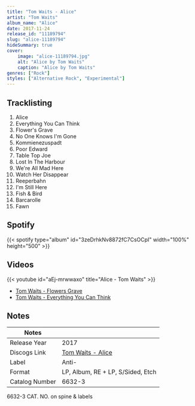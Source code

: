```yaml
---
title: "Tom Waits - Alice"
artist: "Tom Waits"
album_name: "Alice"
date: 2017-11-24
release_id: "11189794"
slug: "alice-11189794"
hideSummary: true
cover:
    image: "alice-11189794.jpg"
    alt: "Alice by Tom Waits"
    caption: "Alice by Tom Waits"
genres: ["Rock"]
styles: ["Alternative Rock", "Experimental"]
---
```

## Tracklisting
1. Alice
2. Everything You Can Think
3. Flower's Grave
4. No One Knows I'm Gone
5. Kommienezuspadt
6. Poor Edward
7. Table Top Joe
8. Lost In The Harbour
9. We're All Mad Here
10. Watch Her Disappear
11. Reeperbahn
12. I'm Still Here
13. Fish & Bird
14. Barcarolle
15. Fawn
## Spotify
{{< spotify type="album" id="3zeDrhkNv8872fC7CsOCpI" width="100%" height="500" >}}

## Videos
{{< youtube id="aEj-mrwwaxo" title="Alice - Tom Waits" >}}
- [Tom Waits - Flowers Grave](https://www.youtube.com/watch?v=_x198_I0Nfc)
- [Tom Waits - Everything You Can Think](https://www.youtube.com/watch?v=9Bk9ao6cSFs)

## Notes
| Notes          |             |
| ---------------| ----------- |
| Release Year   | 2017 |
| Discogs Link   | [Tom Waits - Alice](https://www.discogs.com/release/11189794-Tom-Waits-Alice) |
| Label          | Anti- |
| Format         | LP, Album, RE + LP, S/Sided, Etch |
| Catalog Number | 6632-3 |

6632-3 CAT. NO. on spine & labels
